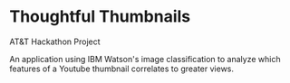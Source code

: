 # Thoughtful Thumbnails
AT&amp;T Hackathon Project

An application using IBM Watson's image classification to analyze which features of a Youtube thumbnail correlates to greater views.
